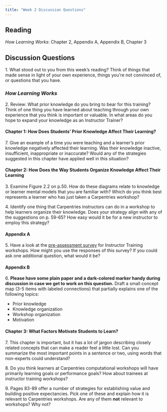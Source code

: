```yaml
---
title: "Week 2 Discussion Questions"
---
```

## Reading
_How Learning Works_: Chapter 2, Appendix A, Appendix B, Chapter 3

## Discussion Questions

1\. What stood out to you from this week’s reading? Think of things that made sense in light of your own experience, things you're not convinced of, or questions that you have. 

### _How Learning Works_
2\. Review: What prior knowledge do you bring to bear for this training? Think of one thing you have learned about teaching through your own experience that you think is important or valuable. In what areas do you hope to expand your knowledge as an Instructor Trainer?

#### Chapter 1: How Does Students’ Prior Knowledge Affect Their Learning?

7\.  Give an example of a time you were teaching and a learner’s prior knowledge negatively affected their learning. Was their knowledge inactive, insufficient, inappropriate or inaccurate? Would any of the strategies suggested in this chapter have applied well in this situation?
    

#### Chapter 2: How Does the Way Students Organize Knowledge Affect Their Learning

3\. Examine Figure 2.2 on p.50. How do these diagrams relate to knowledge or learner mental models that you are familiar with? Which do you think best represents a learner who has just taken a Carpentries workshop? 

4\. Identify one thing that Carpentries instructors can do in a workshop to help learners organize their knowledge. Does your strategy align with any of the suggestions on p. 59-65? How easy would it be for a new instructor to employ this strategy?

#### Appendix A
5\. Have a look at the [pre-assessment survey](https://www.surveymonkey.com/r/Preview/?sm=pRLWB3SiycOkcDiF9r3UP5tGr2zOHWJy_2BRNgUdCAjNuIlHUEY1KC2IWSB2dl2tqg) for Instructor Training workshops. How might you use the responses of this survey? If you could ask one additional question, what would it be?

#### Appendix B
6\. **Please have some plain paper and a dark-colored marker handy during discussion in case we get to work on this question.** Draft a small concept map (3-5 items with labeled connections) that partially explains one of the following topics:

* Prior knowledge
* Knowledge organization
* Workshop organization
* Motivation

#### Chapter 3: What Factors Motivate Students to Learn?

7\. This chapter is important, but it has a lot of jargon describing closely related concepts that can make a reader feel a little lost. Can you summarize the most important points in a sentence or two, using words that non-experts could understand?

8\. Do you think learners at Carpentries computational workshops will have primarily learning goals or performance goals? How about trainees at instructor training workshops?

9\. Pages 83-89 offer a number of strategies for establishing value and building positive expectancies. Pick one of these and explain how it is relevant to Carpentries workshops. Are any of them **not** relevant to workshops? Why not?



